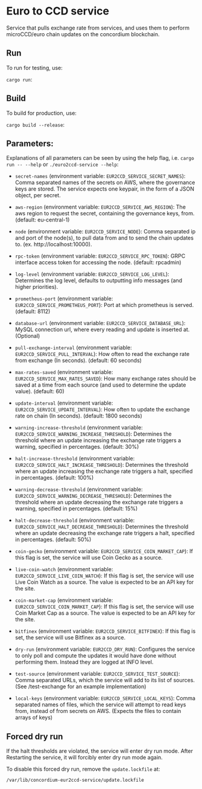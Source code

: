 # Euro to CCD service

Service that pulls exchange rate from services, and uses them to perform microCCD/euro chain updates on the concordium blockchain.

##  Run
To run for testing, use:

`cargo run`:

##  Build
To build for production, use:

`cargo build --release`:

## Parameters:
Explanations of all parameters can be seen by using the help flag, i.e. `cargo run -- --help` or `./euro2ccd-service --help`:

- `secret-names` (environment variable: `EUR2CCD_SERVICE_SECRET_NAMES`): Comma separated names of the secrets on AWS, where the governance keys are stored. The service expects one keypair, in the form of a JSON object, per secret.
- `aws-region` (environment variable: `EUR2CCD_SERVICE_AWS_REGION`): The aws region to request the secret, containing the governance keys, from. (default: eu-central-1)
- `node` (environment variable: `EUR2CCD_SERVICE_NODE`): Comma separated ip and port of the node(s), to pull data from and to send the chain updates to. (ex. http://localhost:10000).
- `rpc-token` (environment variable: `EUR2CCD_SERVICE_RPC_TOKEN`): GRPC interface access token for accessing the node. (default: rpcadmin) 
- `log-level` (environment variable: `EUR2CCD_SERVICE_LOG_LEVEL`): Determines the log level, defaults to outputting info messages (and higher priorities).
- `prometheus-port` (environment variable: `EUR2CCD_SERVICE_PROMETHEUS_PORT`): Port at which prometheus is served. (default: 8112)
- `database-url` (environment variable: `EUR2CCD_SERVICE_DATABASE_URL`): MySQL connection url, where every reading and update is inserted at. (Optional)
- `pull-exchange-interval` (environment variable: `EUR2CCD_SERVICE_PULL_INTERVAL`): How often to read the exchange rate from exchange (In seconds). (default: 60 seconds)
- `max-rates-saved` (environment variable: `EUR2CCD_SERVICE_MAX_RATES_SAVED`): How many exchange rates should be saved at a time from each source (and used to determine the update value). (default: 60) 
- `update-interval` (environment variable: `EUR2CCD_SERVICE_UPDATE_INTERVAL`): How often to update the exchange rate on chain (In seconds). (default: 1800 seconds)
- `warning-increase-threshold` (environment variable: `EUR2CCD_SERVICE_WARNING_INCREASE_THRESHOLD`): Determines the threshold where an update increasing the exchange rate triggers a warning, specified in percentages. (default: 30%)
- `halt-increase-threshold` (environment variable: `EUR2CCD_SERVICE_HALT_INCREASE_THRESHOLD`): Determines the threshold where an update increasing the exchange rate triggers a halt, specified in percentages.  (default: 100%)
- `warning-decrease-threshold` (environment variable: `EUR2CCD_SERVICE_WARNING_DECREASE_THRESHOLD`): Determines the threshold where an update decreasing the exchange rate triggers a warning, specified in percentages. (default: 15%)
- `halt-decrease-threshold` (environment variable: `EUR2CCD_SERVICE_HALT_DECREASE_THRESHOLD`): Determines the threshold where an update decreasing the exchange rate triggers a halt, specified in percentages.  (default: 50%)
- `coin-gecko` (environment variable:  `EUR2CCD_SERVICE_COIN_MARKET_CAP`): If this flag is set, the service will use Coin Gecko as a source.
- `live-coin-watch` (environment variable:  `EUR2CCD_SERVICE_LIVE_COIN_WATCH`): If this flag is set, the service will use Live Coin Watch as a source. The value is expected to be an API key for the site.
- `coin-market-cap` (environment variable:  `EUR2CCD_SERVICE_COIN_MARKET_CAP`): If this flag is set, the service will use Coin Market Cap as a source. The value is expected to be an API key for the site.
- `bitfinex` (environment variable:  `EUR2CCD_SERVICE_BITFINEX`): If this flag is set, the service will use Bitfinex as a source.
 
- `dry-run` (environment variable: `EUR2CCD_DRY_RUN`): Configures the service to only poll and compute the updates it would have done
without performing them. Instead they are logged at INFO level.
- `test-source` (environment variable: `EUR2CCD_SERVICE_TEST_SOURCE`): Comma separated URLs, which the service will add to its list of sources. (See /test-exchange for an example implementation)
- `local-keys` (environment variable: `EUR2CCD_SERVICE_LOCAL_KEYS`): Comma separated names of files, which the service will attempt to read keys from, instead of from secrets on AWS. (Expects the files to contain arrays of keys)


## Forced dry run
If the halt thresholds are violated, the service will enter dry run mode. After Restarting the service, it will forcibly enter dry run mode again.

To disable this forced dry run, remove the `update.lockfile` at:
```
/var/lib/concordium-eur2ccd-service/update.lockfile
```
